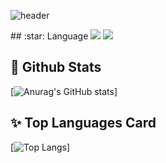 
  <!--Header-->
  ![header](https://capsule-render.vercel.app/api?type=waving&color=gradient&height=300&section=header&text=Believe%20in%20youreslf%20%F0%9F%A4%97)

<div>
  <!--Body-->
  ## :star: Language
  <img src="https://img.shields.io/badge/Python-3776AB?style=flat-      square&logo=Python&logoColor=white"/>
  <img src="https://img.shields.io/badge/JavaScript-F7DF1E?style=flat-  square&logo=JavaScript&logoColor=white"/>

  ## :dizzy: Github Stats
  [![Anurag's GitHub stats](https://github-readme-stats.vercel.app/api?username=CHE1210)]  

  ## :sparkles: Top Languages Card
  [![Top Langs](https://github-readme-stats.vercel.app/api/top-langs/?username=CHE1210)]
